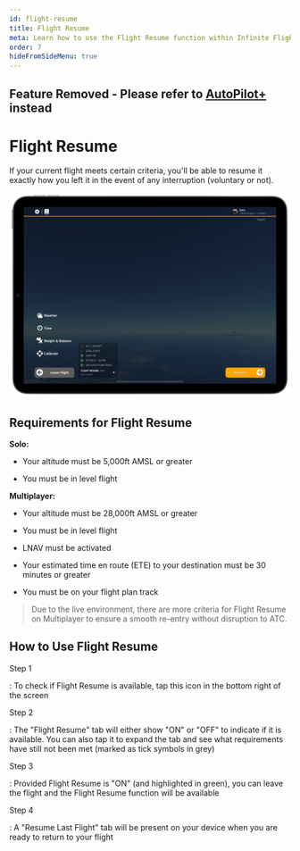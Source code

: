 ```yaml
---
id: flight-resume
title: Flight Resume
meta: Learn how to use the Flight Resume function within Infinite Flight.
order: 7
hideFromSideMenu: true
---
```



## Feature Removed - Please refer to [AutoPilot+](/guide/flying-guide/take-off-to-cruise/autopilot-plus) instead 


# Flight Resume

If your current flight meets certain criteria, you'll be able to resume it exactly how you left it in the event of any interruption (voluntary or not).



![Flight Resume](_images/manual/frames/flight-resume-241.png)

 

## Requirements for Flight Resume

**Solo:**

- Your altitude must be 5,000ft AMSL or greater

- You must be in level flight

  

**Multiplayer:**

- Your altitude must be 28,000ft AMSL or greater

- You must be in level flight

- LNAV must be activated

- Your estimated time en route (ETE) to your destination must be 30 minutes or greater

- You must be on your flight plan track

  

> Due to the live environment, there are more criteria for Flight Resume on Multiplayer to ensure a smooth re-entry without disruption to ATC. 



## How to Use Flight Resume



Step 1

: To check if Flight Resume is available, tap this icon in the bottom right of the screen



Step 2

: The "Flight Resume" tab will either show "ON" or "OFF" to indicate if it is available. You can also tap it to expand the tab and see what requirements have still not been met (marked as tick symbols in grey)



Step 3

: Provided Flight Resume is "ON" (and highlighted in green), you can leave the flight and the Flight Resume function will be available



Step 4

: A "Resume Last Flight" tab will be present on your device when you are ready to return to your flight
